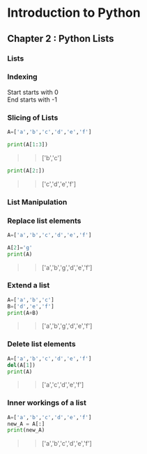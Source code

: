 # Introduction to Python

## Chapter 2 : Python Lists


### Lists

### Indexing
Start starts with 0<br>
End starts with -1

### Slicing of Lists
```python
A=['a','b','c','d','e','f']

print(A[1:3])
```
>>['b','c']
```python
print(A[2:])
```
>>['c','d','e','f']

### List Manipulation

### Replace list elements
```python
A=['a','b','c','d','e','f']

A[2]='g'
print(A)
```
>>['a','b','g','d','e','f']

### Extend a list
```python
A=['a','b','c']
B=['d','e','f']
print(A+B)
```
>>['a','b','g','d','e','f']

### Delete list elements
```python
A=['a','b','c','d','e','f']
del(A[1])
print(A)
```
>>['a','c','d','e','f']

### Inner workings of a list
```python
A=['a','b','c','d','e','f']
new_A = A[:]
print(new_A)

```
>>['a','b','c','d','e','f']
